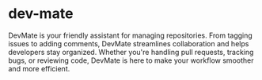 # dev-mate
DevMate is your friendly assistant for managing repositories. From tagging issues to adding comments, DevMate streamlines collaboration and helps developers stay organized. Whether you're handling pull requests, tracking bugs, or reviewing code, DevMate is here to make your workflow smoother and more efficient.
